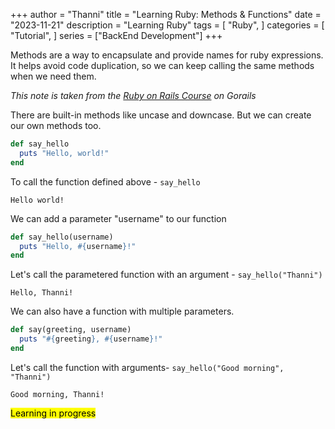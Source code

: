 +++
author = "Thanni"
title = "Learning Ruby: Methods & Functions"
date = "2023-11-21"
description = "Learning Ruby"
tags = [
    "Ruby",
]
categories = [
    "Tutorial",
]
series = ["BackEnd Development"]
+++

Methods are a way to encapsulate and provide names for ruby expressions. It helps avoid code duplication, so we can keep calling the same methods when we need them.

<!--more-->

_This note is taken from the [Ruby on Rails Course](https://gorails.com/start) on Gorails_

There are built-in methods like uncase and downcase. But we can create our own methods too.

```ruby
def say_hello
  puts "Hello, world!"
end
```

To call the function defined above - `say_hello`

```
Hello world!
```

We can add a parameter "username" to our function

```ruby
def say_hello(username)
  puts "Hello, #{username}!"
end
```

Let's call the parametered function with an argument - `say_hello("Thanni")`

```
Hello, Thanni!
```

We can also have a function with multiple parameters.

```ruby
def say(greeting, username)
  puts "#{greeting}, #{username}!"
end
```

Let's call the function with arguments- `say_hello("Good morning", "Thanni")`

```
Good morning, Thanni!
```

<mark>Learning in progress</mark>
